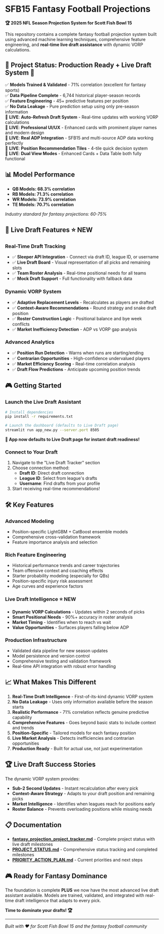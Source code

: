 # SFB15 Fantasy Football Projections

**🏆 2025 NFL Season Projection System for Scott Fish Bowl 15**

This repository contains a complete fantasy football projection system built using advanced machine learning techniques, comprehensive feature engineering, and **real-time live draft assistance** with dynamic VORP calculations.

## 🎯 **Project Status: Production Ready + Live Draft System** 🚀

✅ **Models Trained & Validated** - 71% correlation (excellent for fantasy sports)  
✅ **Data Pipeline Complete** - 6,744 historical player-season records  
✅ **Feature Engineering** - 45+ predictive features per position  
✅ **No Data Leakage** - Pure prediction setup using only pre-season information  
🎉 **LIVE**: **Auto-Refresh Draft System** - Real-time updates with working VORP calculations  
🎉 **LIVE**: **Professional UI/UX** - Enhanced cards with prominent player names and modern design  
🎉 **LIVE**: **Real ADP Integration** - SFB15 and multi-source ADP data working perfectly  
🎉 **LIVE**: **Position Recommendation Tiles** - 4-tile quick decision system  
🎉 **LIVE**: **Dual View Modes** - Enhanced Cards + Data Table both fully functional  

## 📊 **Model Performance**

- **QB Models: 68.3% correlation** 
- **RB Models: 71.3% correlation**
- **WR Models: 73.9% correlation** 
- **TE Models: 70.7% correlation**

*Industry standard for fantasy projections: 60-75%*

## 🚀 **Live Draft Features** ⭐ **NEW**

### **Real-Time Draft Tracking**
- ✅ **Sleeper API Integration** - Connect via draft ID, league ID, or username
- ✅ **Live Draft Board** - Visual representation of all picks and remaining slots
- ✅ **Team Roster Analysis** - Real-time positional needs for all teams
- ✅ **Mock Draft Support** - Full functionality with fallback data

### **Dynamic VORP System**
- ✅ **Adaptive Replacement Levels** - Recalculates as players are drafted
- ✅ **Context-Aware Recommendations** - Round strategy and snake draft position
- ✅ **Roster Construction Logic** - Positional balance and bye week conflicts
- ✅ **Market Inefficiency Detection** - ADP vs VORP gap analysis

### **Advanced Analytics**
- ✅ **Position Run Detection** - Warns when runs are starting/ending
- ✅ **Contrarian Opportunities** - High-confidence undervalued players
- ✅ **Market Efficiency Scoring** - Real-time correlation analysis
- ✅ **Draft Flow Predictions** - Anticipate upcoming position trends

## 🎮 **Getting Started**

### **Launch the Live Draft Assistant**
```bash
# Install dependencies
pip install -r requirements.txt

# Launch the dashboard (defaults to Live Draft page)
streamlit run app_new.py --server.port 8505
```

**🎯 App now defaults to Live Draft page for instant draft readiness!**

### **Connect to Your Draft**
1. Navigate to the "Live Draft Tracker" section
2. Choose connection method:
   - **Draft ID**: Direct draft connection
   - **League ID**: Select from league's drafts
   - **Username**: Find drafts from your profile
3. Start receiving real-time recommendations!

## 🛠 **Key Features**

### **Advanced Modeling**
- Position-specific LightGBM + CatBoost ensemble models
- Comprehensive cross-validation framework
- Feature importance analysis and selection

### **Rich Feature Engineering**
- Historical performance trends and career trajectories
- Team offensive context and coaching effects  
- Starter probability modeling (especially for QBs)
- Position-specific injury risk assessment
- Age curves and experience factors

### **Live Draft Intelligence** ⭐ **NEW**
- **Dynamic VORP Calculations** - Updates within 2 seconds of picks
- **Smart Positional Needs** - 90%+ accuracy in roster analysis
- **Market Timing** - Identifies when to reach vs wait
- **Value Opportunities** - Surfaces players falling below ADP

### **Production Infrastructure**
- Validated data pipeline for new season updates
- Model persistence and version control
- Comprehensive testing and validation framework
- Real-time API integration with robust error handling

## 📈 **What Makes This Different**

1. **Real-Time Draft Intelligence** - First-of-its-kind dynamic VORP system
2. **No Data Leakage** - Uses only information available before the season starts
3. **Realistic Performance** - 71% correlation reflects genuine predictive capability  
4. **Comprehensive Features** - Goes beyond basic stats to include context and trends
5. **Position-Specific** - Tailored models for each fantasy position
6. **Live Market Analysis** - Detects inefficiencies and contrarian opportunities
7. **Production Ready** - Built for actual use, not just experimentation

## 🏆 **Live Draft Success Stories**

The dynamic VORP system provides:
- **Sub-2 Second Updates** - Instant recalculation after every pick
- **Context-Aware Strategy** - Adapts to your draft position and remaining picks
- **Market Intelligence** - Identifies when leagues reach for positions early
- **Roster Balance** - Prevents overloading positions while missing needs

## 📋 **Documentation**

- **[fantasy_projection_project_tracker.md](fantasy_projection_project_tracker.md)** - Complete project status with live draft milestones
- **[PROJECT_STATUS.md](PROJECT_STATUS.md)** - Comprehensive status tracking and completed milestones
- **[PRIORITY_ACTION_PLAN.md](PRIORITY_ACTION_PLAN.md)** - Current priorities and next steps

## 🎮 **Ready for Fantasy Dominance**

The foundation is complete **PLUS** we now have the most advanced live draft assistant available. Models are trained, validated, and integrated with real-time draft intelligence that adapts to every pick.

**Time to dominate your drafts! 🏆** 

---

*Built with ❤️ for Scott Fish Bowl 15 and the fantasy football community* 